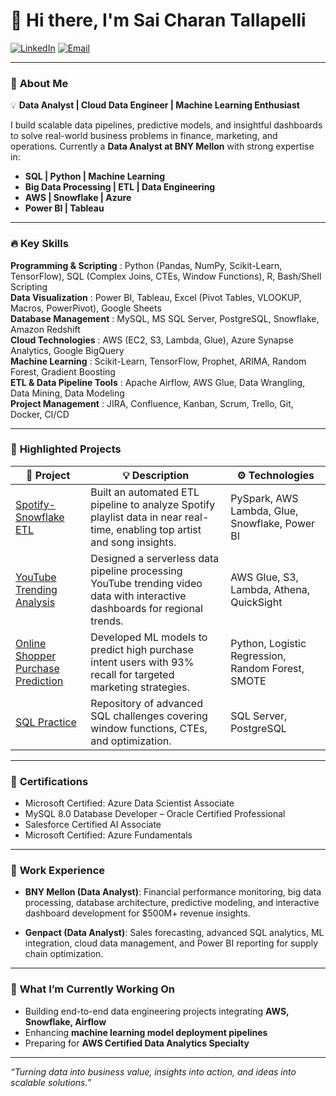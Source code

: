 # 👋 Hi there, I'm Sai Charan Tallapelli

[![LinkedIn](https://img.shields.io/badge/LinkedIn-blue?style=flat&logo=linkedin&logoColor=white)](https://www.linkedin.com/in/tallapellisai/)
[![Email](https://img.shields.io/badge/Email-saicharan1922@gmail.com-blue)](mailto:saicharan1922@gmail.com)

---

### 🎯 **About Me**

💡 **Data Analyst | Cloud Data Engineer | Machine Learning Enthusiast**

I build scalable data pipelines, predictive models, and insightful dashboards to solve real-world business problems in finance, marketing, and operations. Currently a **Data Analyst at BNY Mellon** with strong expertise in:

- **SQL | Python | Machine Learning**
- **Big Data Processing | ETL | Data Engineering**
- **AWS | Snowflake | Azure**
- **Power BI | Tableau**

---

### 🔥 **Key Skills**

**Programming & Scripting** : Python (Pandas, NumPy, Scikit-Learn, TensorFlow), SQL (Complex Joins, CTEs, Window Functions), R, Bash/Shell Scripting  
**Data Visualization** : Power BI, Tableau, Excel (Pivot Tables, VLOOKUP, Macros, PowerPivot), Google Sheets  
**Database Management** : MySQL, MS SQL Server, PostgreSQL, Snowflake, Amazon Redshift  
**Cloud Technologies** : AWS (EC2, S3, Lambda, Glue), Azure Synapse Analytics, Google BigQuery  
**Machine Learning** : Scikit-Learn, TensorFlow, Prophet, ARIMA, Random Forest, Gradient Boosting  
**ETL & Data Pipeline Tools** : Apache Airflow, AWS Glue, Data Wrangling, Data Mining, Data Modeling  
**Project Management** : JIRA, Confluence, Kanban, Scrum, Trello, Git, Docker, CI/CD

---

### 🚀 **Highlighted Projects**

| 🔗 Project | 💡 Description | ⚙️ Technologies |
|------------|----------------|----------------|
| [Spotify-Snowflake ETL](https://github.com/saicharan1922/Spotify-Snowflake-ETL-Cloud-Based-Playlist-Analytics.git) | Built an automated ETL pipeline to analyze Spotify playlist data in near real-time, enabling top artist and song insights. | PySpark, AWS Lambda, Glue, Snowflake, Power BI |
| [YouTube Trending Analysis](https://github.com/saicharan1922/YouTube-Trending-Analysis-Cloud-Data-Engineering-Project.git) | Designed a serverless data pipeline processing YouTube trending video data with interactive dashboards for regional trends. | AWS Glue, S3, Lambda, Athena, QuickSight |
| [Online Shopper Purchase Prediction](https://github.com/saicharan1922/Online-Shopper-Purchase-Prediction-Classification-Project.git) | Developed ML models to predict high purchase intent users with 93% recall for targeted marketing strategies. | Python, Logistic Regression, Random Forest, SMOTE |
| [SQL Practice](https://github.com/saicharan1922/SQL-Practice) | Repository of advanced SQL challenges covering window functions, CTEs, and optimization. | SQL Server, PostgreSQL |

---

### 📜 **Certifications**

- Microsoft Certified: Azure Data Scientist Associate
- MySQL 8.0 Database Developer – Oracle Certified Professional
- Salesforce Certified AI Associate
- Microsoft Certified: Azure Fundamentals

---

### 💼 **Work Experience**

- **BNY Mellon (Data Analyst)**: Financial performance monitoring, big data processing, database architecture, predictive modeling, and interactive dashboard development for $500M+ revenue insights.

- **Genpact (Data Analyst)**: Sales forecasting, advanced SQL analytics, ML integration, cloud data management, and Power BI reporting for supply chain optimization.

---

### 🎯 **What I’m Currently Working On**

- Building end-to-end data engineering projects integrating **AWS, Snowflake, Airflow**  
- Enhancing **machine learning model deployment pipelines**  
- Preparing for **AWS Certified Data Analytics Specialty**

---


_“Turning data into business value, insights into action, and ideas into scalable solutions.”_

